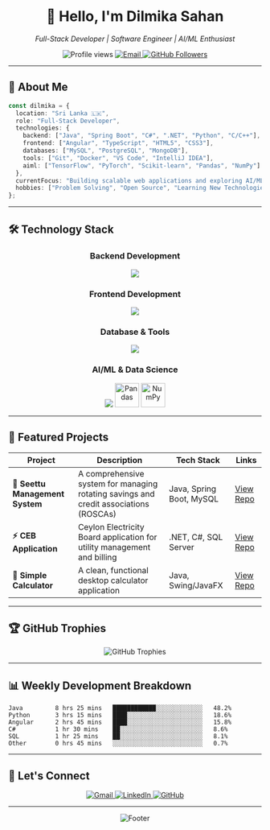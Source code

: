 <div align="center">
  <h1>👋 Hello, I'm Dilmika Sahan</h1>
  <p><em>Full-Stack Developer | Software Engineer | AI/ML Enthusiast</em></p>
  
  <p>
    <img src="https://komarev.com/ghpvc/?username=DilmikaSahan&label=Profile%20views&color=0e75b6&style=flat" alt="Profile views" />
    <a href="mailto:dilmikacontact@gmail.com">
      <img src="https://img.shields.io/badge/Email-dilmikacontact%40gmail.com-D14836?style=flat&logo=gmail&logoColor=white" alt="Email"/>
    </a>
    <a href="https://github.com/DilmikaSahan?tab=followers">
      <img src="https://img.shields.io/github/followers/DilmikaSahan?label=Followers&style=social" alt="GitHub Followers"/>
    </a>
  </p>
</div>

---

## 🚀 About Me

```typescript
const dilmika = {
  location: "Sri Lanka 🇱🇰",
  role: "Full-Stack Developer",
  technologies: {
    backend: ["Java", "Spring Boot", "C#", ".NET", "Python", "C/C++"],
    frontend: ["Angular", "TypeScript", "HTML5", "CSS3"],
    databases: ["MySQL", "PostgreSQL", "MongoDB"],
    tools: ["Git", "Docker", "VS Code", "IntelliJ IDEA"],
    aiml: ["TensorFlow", "PyTorch", "Scikit-learn", "Pandas", "NumPy"]
  },
  currentFocus: "Building scalable web applications and exploring AI/ML solutions",
  hobbies: ["Problem Solving", "Open Source", "Learning New Technologies"]
};
```

---

## 🛠️ Technology Stack

<div align="center">

### Backend Development
<p>
  <img src="https://skillicons.dev/icons?i=java,spring,python,cs,dotnet,cpp,c" />
</p>

### Frontend Development
<p>
  <img src="https://skillicons.dev/icons?i=angular,ts,js,html,css,bootstrap" />
</p>

### Database & Tools
<p>
  <img src="https://skillicons.dev/icons?i=mysql,postgresql,mongodb,git,docker,vscode,idea" />
</p>

### AI/ML & Data Science
<p>
  <img src="https://skillicons.dev/icons?i=tensorflow,pytorch,python" />
  <img src="https://cdn.jsdelivr.net/gh/devicons/devicon/icons/pandas/pandas-original.svg" alt="Pandas" width="48" height="48"/>
  <img src="https://cdn.jsdelivr.net/gh/devicons/devicon/icons/numpy/numpy-original.svg" alt="NumPy" width="48" height="48"/>
</p>

</div>

---


## 🎯 Featured Projects

<div align="center">

| Project | Description | Tech Stack | Links |
|---------|-------------|------------|-------|
| **🏦 Seettu Management System** | A comprehensive system for managing rotating savings and credit associations (ROSCAs) | Java, Spring Boot, MySQL | [View Repo](https://github.com/DilmikaSahan/seettu-management-system) |
| **⚡ CEB Application** | Ceylon Electricity Board application for utility management and billing | .NET, C#, SQL Server | [View Repo](https://github.com/DilmikaSahan/CEB-Application) |
| **🧮 Simple Calculator** | A clean, functional desktop calculator application | Java, Swing/JavaFX | [View Repo](https://github.com/DilmikaSahan/simple-Claculator) |

</div>

---

## 🏆 GitHub Trophies

<div align="center">
  <img src="https://github-profile-trophy.vercel.app/?username=DilmikaSahan&theme=tokyonight&no-frame=true&row=1&column=7" alt="GitHub Trophies"/>
</div>

---

## 📊 Weekly Development Breakdown

<!--START_SECTION:waka-->
```text
Java         8 hrs 25 mins   ████████████░░░░░░░░░░░░░   48.2%
Python       3 hrs 15 mins   ████░░░░░░░░░░░░░░░░░░░░░   18.6%
Angular      2 hrs 45 mins   ████░░░░░░░░░░░░░░░░░░░░░   15.8%
C#           1 hr 30 mins    ██░░░░░░░░░░░░░░░░░░░░░░░   8.6%
SQL          1 hr 25 mins    ██░░░░░░░░░░░░░░░░░░░░░░░   8.1%
Other        0 hrs 45 mins   ░░░░░░░░░░░░░░░░░░░░░░░░░   0.7%
```
<!--END_SECTION:waka-->

---

## 🤝 Let's Connect

<div align="center">
  <p>
    <a href="mailto:dilmikacontact@gmail.com">
      <img src="https://img.shields.io/badge/Gmail-D14836?style=for-the-badge&logo=gmail&logoColor=white" alt="Gmail"/>
    </a>
    <a href="https://linkedin.com/in/dilmikasahan">
      <img src="https://img.shields.io/badge/LinkedIn-0077B5?style=for-the-badge&logo=linkedin&logoColor=white" alt="LinkedIn"/>
    </a>
    <a href="https://github.com/DilmikaSahan">
      <img src="https://img.shields.io/badge/GitHub-100000?style=for-the-badge&logo=github&logoColor=white" alt="GitHub"/>
    </a>
  </p>
</div>

---

<div align="center">
  <img src="https://capsule-render.vercel.app/api?type=waving&color=gradient&height=100&section=footer" alt="Footer"/>
</div>

<!--
**DilmikaSahan/DilmikaSahan** is a ✨ _special_ ✨ repository because its `README.md` (this file) appears on your GitHub profile.
-->
